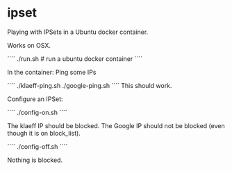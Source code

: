# ipset

Playing with IPSets in a Ubuntu docker container.

Works on OSX.

´´´´
./run.sh # run a ubuntu docker container
´´´´

In the container: Ping some IPs

´´´´
./klaeff-ping.sh
./google-ping.sh
´´´´
This should work.

Configure an IPSet:

´´´´
./config-on.sh
´´´´

The klaeff IP should be blocked.
The Google IP should not be blocked (even though it is on block_list).

´´´´
./config-off.sh
´´´´

Nothing is blocked.

